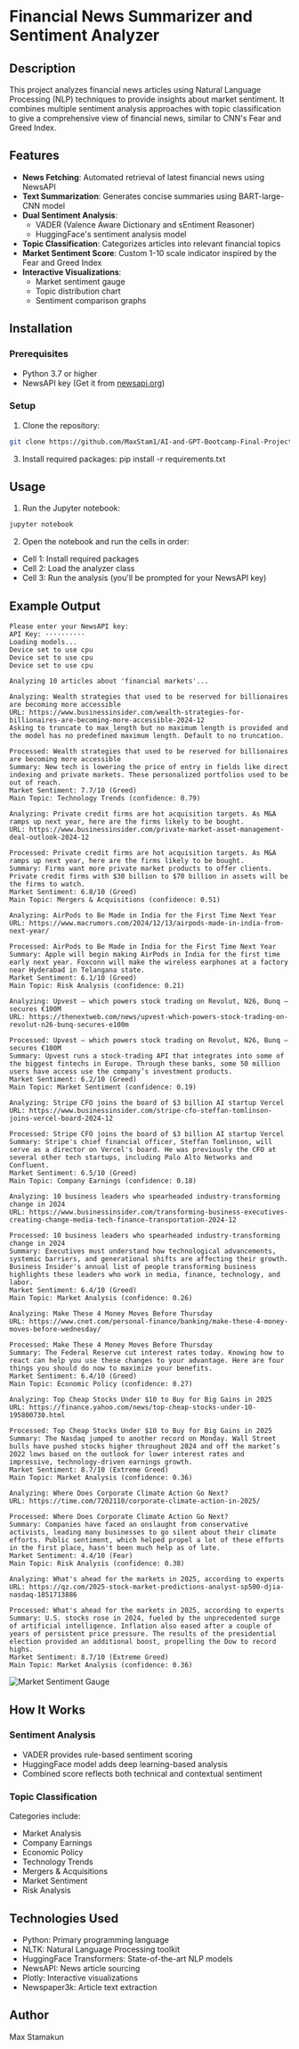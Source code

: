 # Financial News Summarizer and Sentiment Analyzer

## Description
This project analyzes financial news articles using Natural Language Processing (NLP) techniques to provide insights about market sentiment. It combines multiple sentiment analysis approaches with topic classification to give a comprehensive view of financial news, similar to CNN's Fear and Greed Index.

## Features
- **News Fetching**: Automated retrieval of latest financial news using NewsAPI
- **Text Summarization**: Generates concise summaries using BART-large-CNN model
- **Dual Sentiment Analysis**: 
  - VADER (Valence Aware Dictionary and sEntiment Reasoner)
  - HuggingFace's sentiment analysis model
- **Topic Classification**: Categorizes articles into relevant financial topics
- **Market Sentiment Score**: Custom 1-10 scale indicator inspired by the Fear and Greed Index
- **Interactive Visualizations**: 
  - Market sentiment gauge
  - Topic distribution chart
  - Sentiment comparison graphs

## Installation

### Prerequisites
- Python 3.7 or higher
- NewsAPI key (Get it from [newsapi.org](https://newsapi.org))

### Setup
1. Clone the repository:
```bash
git clone https://github.com/MaxStam1/AI-and-GPT-Bootcamp-Final-Project.git
```
3. Install required packages:
pip install -r requirements.txt

## Usage
1. Run the Jupyter notebook:
```bash
jupyter notebook
```
2. Open the notebook and run the cells in order:
- Cell 1: Install required packages
- Cell 2: Load the analyzer class
- Cell 3: Run the analysis (you'll be prompted for your NewsAPI key)

## Example Output
```
Please enter your NewsAPI key:
API Key: ··········
Loading models...
Device set to use cpu
Device set to use cpu
Device set to use cpu

Analyzing 10 articles about 'financial markets'...

Analyzing: Wealth strategies that used to be reserved for billionaires are becoming more accessible
URL: https://www.businessinsider.com/wealth-strategies-for-billionaires-are-becoming-more-accessible-2024-12
Asking to truncate to max_length but no maximum length is provided and the model has no predefined maximum length. Default to no truncation.

Processed: Wealth strategies that used to be reserved for billionaires are becoming more accessible
Summary: New tech is lowering the price of entry in fields like direct indexing and private markets. These personalized portfolios used to be out of reach.
Market Sentiment: 7.7/10 (Greed)
Main Topic: Technology Trends (confidence: 0.79)

Analyzing: Private credit firms are hot acquisition targets. As M&A ramps up next year, here are the firms likely to be bought.
URL: https://www.businessinsider.com/private-market-asset-management-deal-outlook-2024-12

Processed: Private credit firms are hot acquisition targets. As M&A ramps up next year, here are the firms likely to be bought.
Summary: Firms want more private market products to offer clients. Private credit firms with $30 billion to $70 billion in assets will be the firms to watch.
Market Sentiment: 6.8/10 (Greed)
Main Topic: Mergers & Acquisitions (confidence: 0.51)

Analyzing: AirPods to Be Made in India for the First Time Next Year
URL: https://www.macrumors.com/2024/12/13/airpods-made-in-india-from-next-year/

Processed: AirPods to Be Made in India for the First Time Next Year
Summary: Apple will begin making AirPods in India for the first time early next year. Foxconn will make the wireless earphones at a factory near Hyderabad in Telangana state.
Market Sentiment: 6.1/10 (Greed)
Main Topic: Risk Analysis (confidence: 0.21)

Analyzing: Upvest — which powers stock trading on Revolut, N26, Bunq — secures €100M
URL: https://thenextweb.com/news/upvest-which-powers-stock-trading-on-revolut-n26-bunq-secures-e100m

Processed: Upvest — which powers stock trading on Revolut, N26, Bunq — secures €100M
Summary: Upvest runs a stock-trading API that integrates into some of the biggest fintechs in Europe. Through these banks, some 50 million users have access use the company’s investment products.
Market Sentiment: 6.2/10 (Greed)
Main Topic: Market Sentiment (confidence: 0.19)

Analyzing: Stripe CFO joins the board of $3 billion AI startup Vercel
URL: https://www.businessinsider.com/stripe-cfo-steffan-tomlinson-joins-vercel-board-2024-12

Processed: Stripe CFO joins the board of $3 billion AI startup Vercel
Summary: Stripe's chief financial officer, Steffan Tomlinson, will serve as a director on Vercel's board. He was previously the CFO at several other tech startups, including Palo Alto Networks and Confluent.
Market Sentiment: 6.5/10 (Greed)
Main Topic: Company Earnings (confidence: 0.18)

Analyzing: 10 business leaders who spearheaded industry-transforming change in 2024
URL: https://www.businessinsider.com/transforming-business-executives-creating-change-media-tech-finance-transportation-2024-12

Processed: 10 business leaders who spearheaded industry-transforming change in 2024
Summary: Executives must understand how technological advancements, systemic barriers, and generational shifts are affecting their growth. Business Insider's annual list of people transforming business highlights these leaders who work in media, finance, technology, and labor.
Market Sentiment: 6.4/10 (Greed)
Main Topic: Market Analysis (confidence: 0.26)

Analyzing: Make These 4 Money Moves Before Thursday
URL: https://www.cnet.com/personal-finance/banking/make-these-4-money-moves-before-wednesday/

Processed: Make These 4 Money Moves Before Thursday
Summary: The Federal Reserve cut interest rates today. Knowing how to react can help you use these changes to your advantage. Here are four things you should do now to maximize your benefits.
Market Sentiment: 6.4/10 (Greed)
Main Topic: Economic Policy (confidence: 0.27)

Analyzing: Top Cheap Stocks Under $10 to Buy for Big Gains in 2025
URL: https://finance.yahoo.com/news/top-cheap-stocks-under-10-195800730.html

Processed: Top Cheap Stocks Under $10 to Buy for Big Gains in 2025
Summary: The Nasdaq jumped to another record on Monday. Wall Street bulls have pushed stocks higher throughout 2024 and off the market’s 2022 lows based on the outlook for lower interest rates and impressive, technology-driven earnings growth.
Market Sentiment: 8.7/10 (Extreme Greed)
Main Topic: Market Analysis (confidence: 0.36)

Analyzing: Where Does Corporate Climate Action Go Next?
URL: https://time.com/7202110/corporate-climate-action-in-2025/

Processed: Where Does Corporate Climate Action Go Next?
Summary: Companies have faced an onslaught from conservative activists, leading many businesses to go silent about their climate efforts. Public sentiment, which helped propel a lot of these efforts in the first place, hasn't been much help as of late.
Market Sentiment: 4.4/10 (Fear)
Main Topic: Risk Analysis (confidence: 0.38)

Analyzing: What's ahead for the markets in 2025, according to experts
URL: https://qz.com/2025-stock-market-predictions-analyst-sp500-djia-nasdaq-1851713886

Processed: What's ahead for the markets in 2025, according to experts
Summary: U.S. stocks rose in 2024, fueled by the unprecedented surge of artificial intelligence. Inflation also eased after a couple of years of persistent price pressure. The results of the presidential election provided an additional boost, propelling the Dow to record highs.
Market Sentiment: 8.7/10 (Extreme Greed)
Main Topic: Market Analysis (confidence: 0.36)
```
![Market Sentiment Gauge](images/Market%20Sentiment%20Gauge.png)

## How It Works
### Sentiment Analysis
- VADER provides rule-based sentiment scoring
- HuggingFace model adds deep learning-based analysis
- Combined score reflects both technical and contextual sentiment

### Topic Classification
Categories include:
- Market Analysis
- Company Earnings
- Economic Policy
- Technology Trends
- Mergers & Acquisitions
- Market Sentiment
- Risk Analysis

## Technologies Used
- Python: Primary programming language
- NLTK: Natural Language Processing toolkit
- HuggingFace Transformers: State-of-the-art NLP models
- NewsAPI: News article sourcing
- Plotly: Interactive visualizations
- Newspaper3k: Article text extraction

## Author
Max Stamakun

